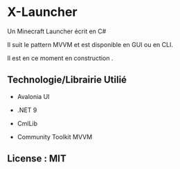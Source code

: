 # X-Launcher
Un Minecraft Launcher écrit en C# 

Il suit le pattern MVVM et est disponible en GUI ou en CLI.

Il est en ce moment en construction .

## Technologie/Librairie Utilié

- Avalonia UI 

- .NET 9 

- CmlLib

- Community Toolkit MVVM


## License : MIT 
